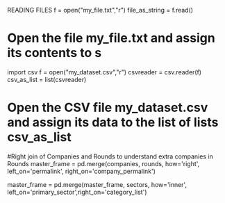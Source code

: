 READING FILES
 f = open("my_file.txt","r")
file_as_string = f.read()
# Open the file my_file.txt and assign its contents to s

import csv
f = open("my_dataset.csv","r")
csvreader = csv.reader(f)
csv_as_list = list(csvreader)
# Open the CSV file my_dataset.csv and assign its data to the list of lists csv_as_list

#Right join of Companies and Rounds to understand extra companies in Rounds
master_frame = pd.merge(companies, rounds, how='right', left_on='permalink', right_on='company_permalink')


master_frame = pd.merge(master_frame, sectors, how='inner', left_on='primary_sector',right_on='category_list')

